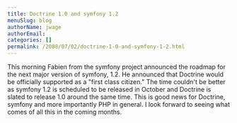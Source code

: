 ```yaml
---
title: Doctrine 1.0 and symfony 1.2
menuSlug: blog
authorName: jwage 
authorEmail: 
categories: []
permalink: /2008/07/02/doctrine-1-0-and-symfony-1-2.html
---
```

This morning Fabien from the symfony project announced the roadmap for
the next major version of symfony, 1.2. He announced that Doctrine would
be officially supported as a "first class citizen." The time couldn't be
better as symfony 1.2 is scheduled to be released in October and
Doctrine is slated to release 1.0 around the same time. This is good
news for Doctrine, symfony and more importantly PHP in general. I look
forward to seeing what comes of all this in the coming months.

